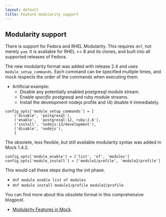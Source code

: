 ```yaml
---
layout: default
title: Feature modularity support
---
```

## Modularity support

There is support for Fedora and RHEL Modularity. This requires `dnf`, not merely
`yum`. It is available for RHEL >= 8 and its clones, and built into
all supported releases of Fedora. 

The new modularity format was added with release 2.4 and uses
`module_setup_commands`. Each command can be specified multiple times,
and mock respects the order of the commands when executing them.

* Artificial example:
   * Disable any potentially enabled postgresql module stream.
   * Enable _specific_ postgresql and ruby module streams.
   * Install the development nodejs profile and (4) disable it immediately.

```
config_opts['module_setup_commands'] = [
    ('disable', 'postgresql'),
    ('enable',  'postgresql:12, ruby:2.6'),
    ('install', 'nodejs:13/development'),
    ('disable', 'nodejs'),
    ]
```

The obsolete, less flexible, but still available  modularity syntax was added in Mock 1.4.2.

```
config_opts['module_enable'] = ['list', 'of', 'modules']
config_opts['module_install'] = ['module1/profile', 'module2/profile']
```

This would call these steps during the init phase.
* `dnf module enable list of modules`
* `dnf module install module1/profile module2/profile`

You can find more about this obsolete format in this comprehensive blogpost.
* [Modularity Features in Mock](http://frostyx.cz/posts/modularity-features-in-mock).
